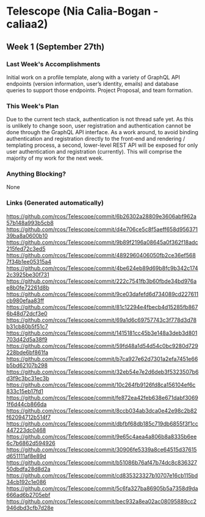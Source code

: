 # Telescope (Nia Calia-Bogan - caliaa2)

## Week 1 (September 27th)

### Last Week's Accomplishments

Initial work on a profile template, along with a variety of GraphQL API endpoints (version information, user’s identity, emails) and database queries to support those endpoints. Project Proposal, and team formation.

### This Week's Plan

Due to the current tech stack, authentication is not thread safe yet. As this is unlikely to change soon, user registration and authentication cannot be done through the GraphQL API interface. As a work around, to avoid binding authentication and registration directly to the front-end and rendering / templating process, a second, lower-level REST API will be exposed for only user authentication and registration (currently). This will comprise the majority of my work for the next week. 

### Anything Blocking?

None

### Links (Generated automatically)

https://github.com/rcos/Telescope/commit/6b26302a28809e3606abf962a57b148a993b5cb8
https://github.com/rcos/Telescope/commit/d4e706ce5c8f5aeff658d95637139ba8a0600b10
https://github.com/rcos/Telescope/commit/9b89f2196a08645a0f362f18adc215fed72c3ed5
https://github.com/rcos/Telescope/commit/4892960406050fb2ce36ef5687f34b1ee05315a4
https://github.com/rcos/Telescope/commit/4be624eb89d69b8fc9b342c1742c3925be30f731
https://github.com/rcos/Telescope/commit/222c7541fb3b60fbde34bd976ae8b0fe72261d8b
https://github.com/rcos/Telescope/commit/9ce03dafefd6d734089cd227611cb980efaa83ff
https://github.com/rcos/Telescope/commit/81c12294e4fbecb4d15285fb8676b48d72dcf3e0
https://github.com/rcos/Telescope/commit/69a1d6c69757743c3f778d3d78b31cb80b5f51c7
https://github.com/rcos/Telescope/commit/1415181cc45b3e148a3deb3d801703d42d5a38f9
https://github.com/rcos/Telescope/commit/59fd48a1d54d54c0bc9280d729228bde6bf861fa
https://github.com/rcos/Telescope/commit/b7ca927e62d7301a2efa7451e66b5bd62107b298
https://github.com/rcos/Telescope/commit/32eb54e7e2d6deb3f5323507b6d3f9c3bc31ec3b
https://github.com/rcos/Telescope/commit/10c264fb9126fd8ca156104ef6c833c15eb17fd1
https://github.com/rcos/Telescope/commit/fe872ea42feb638e671dabf30691f6d44cb866da
https://github.com/rcos/Telescope/commit/8ccb034ab3dca0e42e98c2b82f62094712b514f7
https://github.com/rcos/Telescope/commit/dbfbf68db185c719db6855f3f1cc447223dc0468
https://github.com/rcos/Telescope/commit/9e65c4aea4a806b8a8335b6ee6c7b6862d594926
https://github.com/rcos/Telescope/commit/30906fe5339a8ce64515d37615d651111af8e89d
https://github.com/rcos/Telescope/commit/b51086b76af47b74dc8c83632750dbdfa28d8d2a
https://github.com/rcos/Telescope/commit/cd835323327b10707e16cb115bd34cb192c1e086
https://github.com/rcos/Telescope/commit/5c6fa327ba86905b5a7358d9da666ad6b2705ebf
https://github.com/rcos/Telescope/commit/bec932a8ea02ac08095889cc2946dbd3cfb7d28e

